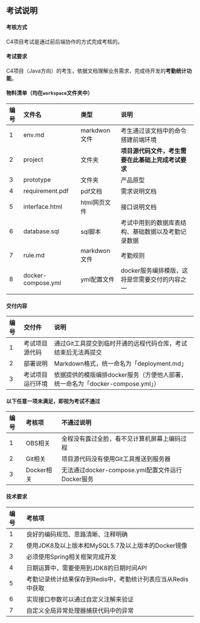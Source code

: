## 考试说明
#### 考核方式
C4项目考试是通过前后端协作的方式完成考核的。

#### 考试要求
C4项目（Java方向）的考生，依据文档理解业务需求，完成待开发的**考勤统计功能**。

#### 物料清单（均在`workspace`文件夹中）

|编号    |文件名   |类型   |说明     |
|:----  |:---    |:----- |:-----  |
|1 |env.md  |markdwon文件 |考生通过该文档中的命令搭建前端环境 |
|2 |project |文件夹 |**项目源代码文件，考生需要在此基础上完成考试要求**  |
|3 |prototype  |文件夹 |产品原型 |
|4 |requirement.pdf|pdf文档 |需求说明文档 |
|5 |interface.html |html网页文件|接口说明文档 |
|6 |database.sql  |sql脚本 |考试中用到的数据库表结构、基础数据以及考勤记录数据 |
|7 |rule.md  |markdwon文件 |考勤规则 |
|8 |docker-compose.yml |yml配置文件 |docker服务编排模版，这将是您需要交付的内容之一 |

#### 交付内容
|编号    |交付件   |说明     |
|:----  |:---    |:-----  |
|1 |考试项目源代码  |通过Git工具提交到临时开通的远程代码仓库，考试结束后无法再提交 |
|2 |部署说明  |Markdown格式，统一命名为「deployment.md」 |
|3 |考试项目运行环境  |依据提供的模版编排docker服务（方便他人部署，统一命名为「docker-compose.yml」） |

#### 以下任意一项未满足，即视为考试不通过
|编号    |考核项   |不通过说明     |
|:----  |:---    |:-----  |
|1 |OBS相关  |全程没有露过全脸，看不见计算机屏幕上编码过程 |
|2 |Git相关  |项目源代码没有使用Git工具推送到服务器 |
|3 |Docker相关  |无法通过docker-compose.yml配置文件运行Docker服务 |

#### 技术要求
|编号    |考核项   |
|:----  |:---    |
|1 |良好的编码规范、思路清晰、注释明确  |
|2 |使用JDK8及以上版本和MySQL5.7及以上版本的Docker镜像  |
|3 |必须使用Spring相关框架完成开发  |
|4 |日期运算中，需要使用到JDK8的日期时间API  |
|5 |考勤记录统计结果保存到Redis中，考勤统计列表应当从Redis中获取  |
|6 |实现接口参数可以通过自定义注解来验证  |
|7 |自定义全局异常处理器捕获代码中的异常  |
